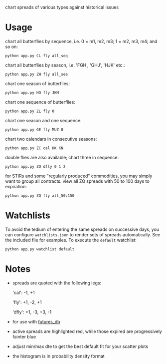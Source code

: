 chart spreads of various types against historical issues

# Usage

chart all butterflies by sequence, i.e. 0 = m1, m2, m3; 1 = m2, m3, m4; and so on:

`python app.py CL fly all_seq`

chart all butterflies by season, i.e. 'FGH', 'GHJ', 'HJK' etc.:

`python app.py ZW fly all_sea`

chart one season of butterflies:

`python app.py HO fly JKM`

chart one sequence of butterflies:

`python app.py ZL fly 0`

chart one season and one sequence:

`python app.py GE fly MUZ 0`

chart two calendars in consecutive seasons:

`python app.py ZC cal HK KN`

double flies are also available; chart three in sequence:

`python app.py ZQ dfly 0 1 2`

for STIRs and some "regularly produced" commodities, you may simply want to group all contracts. view all ZQ spreads with 50 to 100 days to expiration:

`python app.py ZQ fly all_50:150`

# Watchlists

To avoid the tedium of entering the same spreads on successive days, you can configure `watchlists.json` to render sets of spreads automatically. See the included file for examples. To execute the `default` watchlist:

`python app.py watchlist default`

# Notes

- spreads are quoted with the following legs: 

    'cal':  -1, +1

    'fly':  +1, -2, +1
    
    'dfly': +1, -3, +3, -1

- for use with [futures_db](https://github.com/toobrien/futures_db)
- active spreads are highlighted red, while those expired are progressively fainter blue
- adjust min/max dte to get the best default fit for your scatter plots
- the histogram is in probability density format